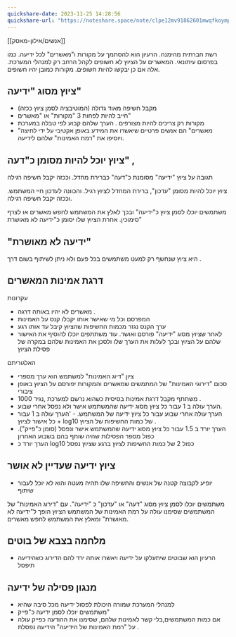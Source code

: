 ```yaml
---
quickshare-date: 2023-11-25 14:28:56
quickshare-url: "https://noteshare.space/note/clpe12mv91862601mwqfkoympg#YG7Omu95HrhIczbJD7NjghJVT1SSpcsp0xTwnypAT84"
---
```

[[אנשים/אילון-מאסק]]

רשת חברתית מהימנה. 
הרעיון הוא להסתמך על מקורות ו"מאשרים" לכל ידיעה. כמו בפרסום עיתונאי. המאשרים על הציוץ לא  חשופים לקהל הרחב רק למנהלי המערכת.  אלה אם כן יבקשו להיות חשופים. מקורות כמובן יהיו חשופים. 

 ציוץ מסוג "ידיעה" 
 ---- 
- מקבל חשיפה מאוד גדולה (המוטיבציה לסמן ציוץ ככזה)
- חייב להיות לפחות 3 "מקורות" או "מאשרים"
- מקורות רק צריכים להיות מצורפים . הערך שלהם קבוע לפי טבלה במערכת
- "מאשרים" הם אנשים פרטיים שיאשרו את המידע באופן אקטיבי על ידי לחיצה ויוסיפו את "רמת האמינות" שלהם לידיעה. 

ציוץ יוכל להיות מסומן כ"דעה" , 
---
תגובה על ציוץ "ידיעה" מסומנת  כ"דעה" כברירת מחדל.
וככזה יקבל חשיפה רגילה

ציוץ יוכל להיות מסומן "עדכון", ברירת המחדל לציוץ רגיל. והכוונה לעדכון חיי המשתמש. וככזה יקבל חשיפה רגילה. 

משתמשים יוכלו לסמן ציוץ כ"ידיעה" ובכך לאלץ את המשתמש לחפש מאשרים או לצרף סימוכין. אחרת הציוץ שלו יסומן כ"ידיעה לא מאושרת"

"ידיעה לא מאושרת" 
---
היא ציוץ שנחשף רק למעט משתמשים בכל פעם ולא ניתן לשיתוף בשום דרך . 

דרגת אמינות המאשרים
---
עקרונות
- מאשרים לא יהיו באותה דרגה . 
- המפרסם וכל מי שאישר אותו יקבלו קנס על האמינות
- ערך הקנס נגזר מכמות החשיפות שהציוץ קיבל עד אותו רגע
- לאחר שציוץ מסוג "ידיעה" פורסם ואושר. עוד משתתפים יוכלו להוסיף את האישור שלהם על הציוץ ובכך לעלות את הערך שלו ולסכן את האמינות שלהם במקרה של פסילת הציוץ

האלגוריתם
- ציון "דיוג האמינות" למשתמש הוא ערך מספרי 
- סכום "דירוגי האמינות" של המתמשים שמאשרים והמקורות יפורסם על הציוץ באופן ציבורי 
- משתתף מקבל דרגת אמינות בסיסית כשהוא נרשם למערכת ,נגיד 1000 . 
- הערך עולה ב 1 עבור כל ציוץ מסוג ידיעה שהמשתמש אישר ולא נפסל אחרי שבוע.
- הערך עולה אחרי שבוע עבור כל ציוץ ידיעה של המשתמש. - 'הערך עולה ב 1 עבור כל אישור לציוץ + log10 של כמות החשיפות של הציוץ .
- הערך יורד ב 1.5 עבור כל ציוץ מסוג ידיעה שהמשתמש אישר ונפסל (סומן כ"פייק"). כפול מספר הפסילות שהיה שותף בהם בשבוע האחרון 
- הערך יורד כ log10 כפול 2 של כמות החשיפות לציוץ ברגע שציוץ נפסל 


 
ציוץ ידיעה שעדיין לא אושר
-- 

-  יופיע לקבוצה קטנה של אנשים והחשיפה שלו תהיה מעטה והוא לא יוכל לעבור שיתוף 

משתמשים יוכלו לסמן ציוץ מסוג "דעה" או "עדכון"  כ "ידיעה". 
עם "דירוג האמינות" של המשתמשים שסימנו עולה על רמת האמינות של המשתמש הציוץ הופך ל"ידיעה לא מאושרת" ומאלץ את המשתמש לחפש מאשרים. 

מלחמה בצבא של בוטים 
---
- הרעיון הוא שבוטים שיתעלקו על ידיעה ויאשרו אותה ירד להם הדירוג כשהידיעה תיפסל 

מנגון פסילה של ידיעה
---
- למנהלי המערכת שמורה היכולת לפסול ידיעה מכל סיבה שהיא
- משתמשים יוכלו לסמן ידיעה כ"פייק" 
- אם כמות המשתמשים,בלי קשר לאמינות שלהם, שסימנו את ההודעה כפייק עולה על "רמת האמינות של הידיעה" הידיעה נפסלת . 